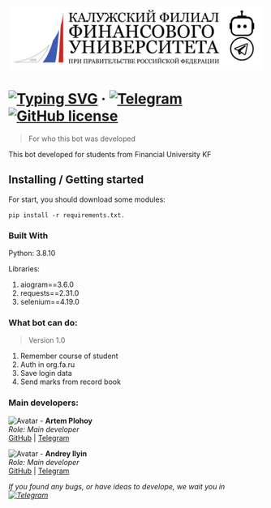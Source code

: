 <img src="./images/logo.png" alt="Logo of the project" align="center">

# [![Typing SVG](https://readme-typing-svg.herokuapp.com?font=Fira+Code&size=18&pause=1000&width=435&lines=Telegram+bot+for+Financial+University+KF)](https://git.io/typing-svg) &middot; [![Telegram](https://img.shields.io/badge/Telegram-blue?logo=telegram&logoColor=white)](https://t.me/finashka40bot) [![GitHub license](https://img.shields.io/badge/license-MIT-blue.svg?style=flat-square)](https://github.com/your/your-project/blob/master/LICENSE)
> For who this bot was developed

This bot developed for students from Financial University KF

## Installing / Getting started

For start, you should download some modules:

```shell
pip install -r requirements.txt.
```

### Built With
Python: 3.8.10

Libraries:
1. aiogram==3.6.0
2. requests==2.31.0
3. selenium==4.19.0

### What bot can do:
> Version 1.0
1. Remember course of student
2. Auth in org.fa.ru
3. Save login data
4. Send marks from record book

### Main developers:

 <img src='https://avatars.githubusercontent.com/u/122749239?v=4' alt='Avatar' width='100' height='100'>   - **Artem Plohoy**  
  _Role: Main developer_  
  [GitHub](https://github.com/ksndcurrsed) | [Telegram](t.me/h47zx)


<img src='https://avatars.githubusercontent.com/u/167213172?v=4' alt='Avatar' width='100' height='100'>   - **Andrey Ilyin**  
  _Role: Main developer_   
  [GitHub](https://github.com/psina32) | [Telegram](t.me/andr5532)

_If you found any bugs, or have ideas to develope, we wait you in [![Telegram](https://img.shields.io/badge/Telegram-blue?logo=telegram&logoColor=white)](https://t.me/h47zx)_

